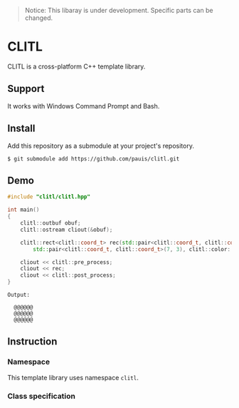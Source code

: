 > Notice: This libaray is under development. Specific parts can be changed.

# CLITL
CLITL is a cross-platform C++ template library.

## Support
It works with Windows Command Prompt and Bash.

## Install
Add this repository as a submodule at your project's repository.
```
$ git submodule add https://github.com/pauis/clitl.git
```

## Demo
```C++
#include "clitl/clitl.hpp"

int main()
{
    clitl::outbuf obuf;
    clitl::ostream cliout(&obuf);

    clitl::rect<clitl::coord_t> rec(std::pair<clitl::coord_t, clitl::coord_t>(2, 1),
        std::pair<clitl::coord_t, clitl::coord_t>(7, 3), clitl::color::CYAN);

    cliout << clitl::pre_process;
    cliout << rec;
    cliout << clitl::post_process;
}
```
```
Output:

  @@@@@@
  @@@@@@
  @@@@@@
```

## Instruction
### Namespace
This template library uses namespace `clitl`.
### Class specification

